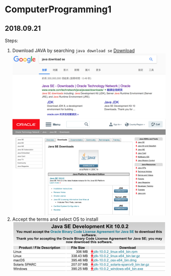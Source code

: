 # ComputerProgramming1
## 2018.09.21

Steps:  
1. Download JAVA by searching `java download se` [Download](http://www.oracle.com/technetwork/java/javase/downloads/index.html)
![39](https://raw.githubusercontent.com/jason19970210/MarkdownPhotos/master/39.png)
![40](https://raw.githubusercontent.com/jason19970210/MarkdownPhotos/master/40.png)
2. Accept the terms and select OS to install
![41](https://raw.githubusercontent.com/jason19970210/MarkdownPhotos/master/41.png)
